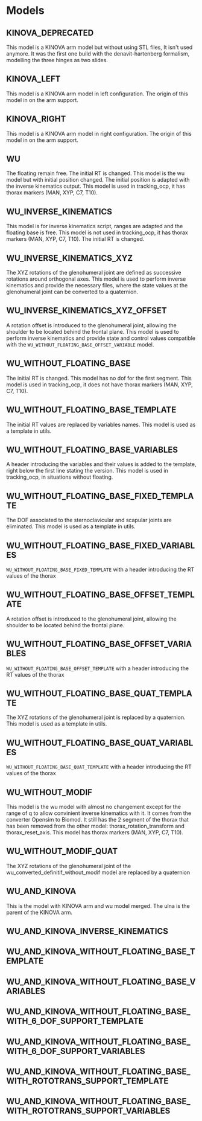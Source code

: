 # Models

## KINOVA_DEPRECATED
This model is a KINOVA arm model but without using STL files, It isn't used anymore. It was the first one build with the denavit-hartenberg formalism, modelling the three hinges as two slides.

## KINOVA_LEFT
This model is a KINOVA arm model in left configuration. The origin of this model in on the arm support.

## KINOVA_RIGHT
This model is a KINOVA arm model in right configuration. The origin of this model in on the arm support.

## WU
The floating remain free. The initial RT is changed. This model is the wu model but with initial position changed. The initial position is adapted with the inverse kinematics output.
This model is used in tracking_ocp, it has thorax markers (MAN, XYP, C7, T10).

## WU_INVERSE_KINEMATICS
This model is for inverse kinematics script, ranges are adapted and the floating base is free.
This model is not used in tracking_ocp, it has thorax markers (MAN, XYP, C7, T10).
The initial RT is changed.

## WU_INVERSE_KINEMATICS_XYZ
The XYZ rotations of the glenohumeral joint are defined as successive rotations around orthogonal axes.
This model is used to perform inverse kinematics and provide the necessary files, where the state values at the glenohumeral joint can be converted to a quaternion.

## WU_INVERSE_KINEMATICS_XYZ_OFFSET
A rotation offset is introduced to the glenohumeral joint, allowing the shoulder to be located behind the frontal plane.
This model is used to perform inverse kinematics and provide state and control values compatible with the `WU_WITHOUT_FLOATING_BASE_OFFSET_VARIABLE` model.

## WU_WITHOUT_FLOATING_BASE
The initial RT is changed. This model has no dof for the first segment. 
This model is used in tracking_ocp, it does not have thorax markers (MAN, XYP, C7, T10).

## WU_WITHOUT_FLOATING_BASE_TEMPLATE
The initial RT values are replaced by variables names. 
This model is used as a template in utils.

## WU_WITHOUT_FLOATING_BASE_VARIABLES
A header introducing the variables and their values is added to the template, right below the first line stating the version.
This model is used in tracking_ocp, in situations without floating.

## WU_WITHOUT_FLOATING_BASE_FIXED_TEMPLATE
The DOF associated to the sternoclavicular and scapular joints are eliminated.
This model is used as a template in utils.

## WU_WITHOUT_FLOATING_BASE_FIXED_VARIABLES
`WU_WITHOUT_FLOATING_BASE_FIXED_TEMPLATE` with a header introducing the RT values of the thorax

## WU_WITHOUT_FLOATING_BASE_OFFSET_TEMPLATE
A rotation offset is introduced to the glenohumeral joint, allowing the shoulder to be located behind the frontal plane.

## WU_WITHOUT_FLOATING_BASE_OFFSET_VARIABLES
`WU_WITHOUT_FLOATING_BASE_OFFSET_TEMPLATE` with a header introducing the RT values of the thorax

## WU_WITHOUT_FLOATING_BASE_QUAT_TEMPLATE
The XYZ rotations of the glenohumeral joint is replaced by a quaternion.
This model is used as a template in utils.

## WU_WITHOUT_FLOATING_BASE_QUAT_VARIABLES
`WU_WITHOUT_FLOATING_BASE_QUAT_TEMPLATE` with a header introducing the RT values of the thorax

## WU_WITHOUT_MODIF
This model is the wu model with almost no changement except for the range of q to allow convinient inverse kinematics with it. It comes from the converter Opensim to Biomod. It still has the 2 segment of the thorax that has been removed from the other model: thorax_rotation_transform and thorax_reset_axis.
This model has thorax markers (MAN, XYP, C7, T10).

## WU_WITHOUT_MODIF_QUAT
The XYZ rotations of the glenohumeral joint of the wu_converted_definitif_without_modif model are replaced by a quaternion

## WU_AND_KINOVA
This is the model with KINOVA arm and wu model merged. The ulna is the parent of the KINOVA arm.

## WU_AND_KINOVA_INVERSE_KINEMATICS

## WU_AND_KINOVA_WITHOUT_FLOATING_BASE_TEMPLATE

## WU_AND_KINOVA_WITHOUT_FLOATING_BASE_VARIABLES

## WU_AND_KINOVA_WITHOUT_FLOATING_BASE_WITH_6_DOF_SUPPORT_TEMPLATE

## WU_AND_KINOVA_WITHOUT_FLOATING_BASE_WITH_6_DOF_SUPPORT_VARIABLES

## WU_AND_KINOVA_WITHOUT_FLOATING_BASE_WITH_ROTOTRANS_SUPPORT_TEMPLATE

## WU_AND_KINOVA_WITHOUT_FLOATING_BASE_WITH_ROTOTRANS_SUPPORT_VARIABLES








